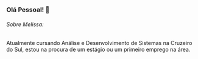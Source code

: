 ### Olá Pessoal! 👋

<!--
**Melissa-Fernanda/Melissa-Fernanda** is a ✨ _special_ ✨ repository because its `README.md` (this file) appears on your GitHub profile.

Here are some ideas to get you started:

- 🔭 I’m currently working on ...
- 🌱 I’m currently learning ...
- 👯 I’m looking to collaborate on ...
- 🤔 I’m looking for help with ...
- 💬 Ask me about ...
- 📫 How to reach me: ...
- 😄 Pronouns: ...
- ⚡ Fun fact: ...
-->
###### Sobre Melissa:
 Atualmente cursando Análise e Desenvolvimento de Sistemas na Cruzeiro do Sul, estou na procura de um estágio ou um primeiro emprego na área.
 
 

